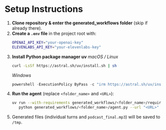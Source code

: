 # Setup Instructions

1. **Clone repository & enter the generated_workflows folder** (skip if already there).
2. **Create a `.env` file** in the project root with:
   ```bash
   OPENAI_API_KEY="your-openai-key"
   ELEVENLABS_API_KEY="your-elevenlabs-key"
   ```
3. **Install Python package manager uv**
   *macOS / Linux*
   ```bash
   curl -LsSf https://astral.sh/uv/install.sh | sh
   ```
   *Windows*
   ```powershell
   powershell -ExecutionPolicy ByPass -c "irm https://astral.sh/uv/install.ps1 | iex"
   ```
4. **Run the agent** (replace `<folder_name>` and `<URL>`):
   ```bash
   uv run --with-requirements generated_workflows/<folder_name>/requirements.txt --python 3.13 \
      python generated_workflows/<folder_name>/agent.py --url "<URL>"
   ```
5. Generated files (individual turns and `podcast_final.mp3`) will be saved to `/tmp`.
